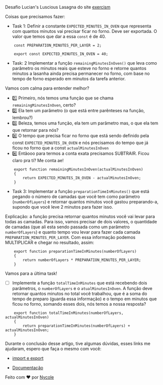 Desafio Lucian's Luscious Lasagna do site [exercism](https://exercism.org/dashboard)


Coisas que precisamos fazer:
- Task 1: Definir a constante `EXPECTED_MINUTES_IN_OVEN` que representa com quantos minutos vai precisar ficar no forno. Deve ser exportada. O valor que temos que dar a essa `const` é de 40.

```
    const PREPARATION_MINUTES_PER_LAYER = 2;

    export const EXPECTED_MINUTES_IN_OVEN = 40;
```

- Task: 2 Implementar a função `remainingMinutesInOven()` que leva como parâmetro os minutos reais que esteve no forno e retorne quantos minutos a lasanha ainda precisa permanecer no forno, com base no tempo de forno esperado em minutos da tarefa anterior.

Vamos com calma para entender melhor? 

- 1️⃣ Primeiro, nós temos uma função que se chama `remainingMinutesInOven`, certo? 
- 2️⃣ Ela tem um parâmetro (o que está entre parênteses na função, lembrou?) 
- 3️⃣ Beleza, temos uma função, ela tem um parâmetro mas, o que ela tem que retornar para nós? 
- 4️⃣ O tempo que precisa ficar no forno que está sendo definido pela const `EXPECTED_MINUTES_IN_OVEN` e nós precisamos do tempo que já ficou no forno que a const `actualMinutesInOven`
- 4️⃣ Entãooo para termos a conta exata precisamos SUBTRAIR. Ficou claro pra ti? Me conta ae!

```
    export function remainingMinutesInOven(actualMinutesInOven)
    {
        return EXPECTED_MINUTES_IN_OVEN - actualMinutesInOven;
    }
```

- Task 3: Implementar a função `preparationTimeInMinutes()` que está pegando o número de camadas que você tem como parâmetro (`numberOfLayers`) e retornar quantos minutos você gastou preparando-a, supondo que você leve 2 minutos para fazer isso.

Explicação: a função precisa retornar quantos minutos você vai levar para todas as camadas. Para isso, vamos precisar de dois valores, o quantidade de camadas (que ali esta sendo passada como um parâmetro `numberOfLayers`) e quanto tempo vou levar para fazer cada camada `PREPARATION_MINUTES_PER_LAYER`. Com essa informação podemos MULTIPLICAR e chegar no resultado, assim:

```
    export function preparationTimeInMinutes(numberOfLayers) 
    {
        return numberOfLayers * PREPARATION_MINUTES_PER_LAYER;
    }
```

Vamos para a última task!

- [ ] Implemente a função `totalTimeInMinutes` que está recebendo dois parâmetros, o `numberOfLayers` e o `atualMinutesInOven`. A função deve retornar quantos minutos no total você trabalhou, que é a soma do tempo de preparo (guarda essa informação) e o tempo em minutos que ficou no forno, somando esses dois, nós temos a nossa resposta?

``` 
    export function totalTimeInMinutes(numberOfLayers, actualMinutesInOven) 
    {
        return preparationTimeInMinutes(numberOfLayers) + actualMinutesInOven;
    }
```


Durante o conclusão desse artigo, tive algumas dúvidas, esses links me ajudaram, espero que faça o mesmo com você: 

- [import e export](https://blog.betrybe.com/tecnologia/import-e-export/#3)

- [Documentação](https://developer.mozilla.org/en-US/docs/Learn/JavaScript/Building_blocks/Return_values)

Feito com ❤ por [Nycole](https://github.com/nycolexavier)